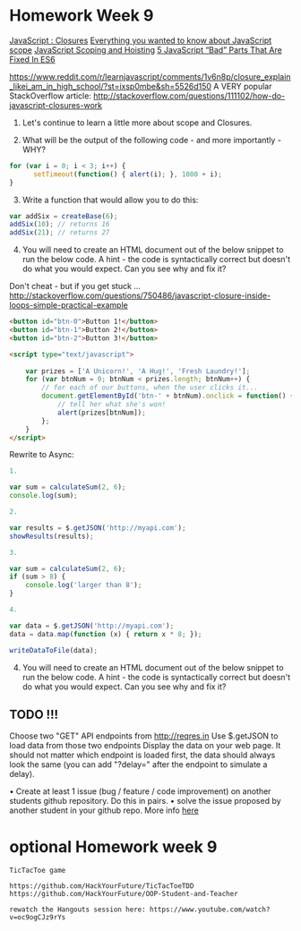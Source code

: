 # Homework Week 9

[JavaScript : Closures](http://conceptf1.blogspot.nl/2013/11/javascript-closures.html)
[Everything you wanted to know about JavaScript scope](https://toddmotto.com/everything-you-wanted-to-know-about-javascript-scope/)
[JavaScript Scoping and Hoisting](http://www.adequatelygood.com/JavaScript-Scoping-and-Hoisting.html)
[5 JavaScript “Bad” Parts That Are Fixed In ES6](https://medium.freecodecamp.com/5-javascript-bad-parts-that-are-fixed-in-es6-c7c45d44fd81)

https://www.reddit.com/r/learnjavascript/comments/1v6n8p/closure_explain_likei_am_in_high_school/?st=ixsp0mbe&sh=5526d150 A VERY popular StackOverflow article: http://stackoverflow.com/questions/111102/how-do-javascript-closures-work

1. Let's continue to learn a little more about scope and Closures. 


2. What will be the output of the following code - and more importantly - WHY? 

```js
for (var i = 0; i < 3; i++) {
      setTimeout(function() { alert(i); }, 1000 + i);
}
```


3. Write a function that would allow you to do this:
```js
var addSix = createBase(6);
addSix(10); // returns 16
addSix(21); // returns 27
```

4. You will need to create an HTML document out of the below snippet to run the below code. A hint - the code is syntactically correct but doesn't do what you would expect. Can you see why and fix it?

Don't cheat - but if you get stuck ... http://stackoverflow.com/questions/750486/javascript-closure-inside-loops-simple-practical-example

```html 
<button id="btn-0">Button 1!</button>
<button id="btn-1">Button 2!</button>
<button id="btn-2">Button 3!</button>

<script type="text/javascript">
    
    var prizes = ['A Unicorn!', 'A Hug!', 'Fresh Laundry!'];
    for (var btnNum = 0; btnNum < prizes.length; btnNum++) {
        // for each of our buttons, when the user clicks it...
        document.getElementById('btn-' + btnNum).onclick = function() {
            // tell her what she's won!
            alert(prizes[btnNum]);
        };
    }
</script>
```

Rewrite to Async: 

```js
1.

var sum = calculateSum(2, 6);
console.log(sum);

2.

var results = $.getJSON('http://myapi.com');
showResults(results);

3.

var sum = calculateSum(2, 6);
if (sum > 8) {
    console.log('larger than 8');
}

4.

var data = $.getJSON('http://myapi.com');
data = data.map(function (x) { return x * 8; });

writeDataToFile(data);
```


4. You will need to create an HTML document out of the below snippet to run the below code. A hint - the code is syntactically correct but doesn't do what you would expect. Can you see why and fix it?  

## TODO !!!

Choose two "GET" API endpoints from http://reqres.in
Use $.getJSON to load data from those two endpoints
Display the data on your web page.
It should not matter which endpoint is loaded first, the data should always look the same (you can add "?delay=" after the endpoint to simulate a delay).

• Create at least 1 issue (bug / feature / code improvement) on another students github repository. Do this in pairs.
•  solve the issue proposed by another student in your github repo. More info [here](https://hackyourfuture.slack.com/files/michahell/F31BX1XT6/Merging_a_local_branch_into_master)

# optional Homework week 9
``` 
TicTacToe game

https://github.com/HackYourFuture/TicTacToeTDD
https://github.com/HackYourFuture/OOP-Student-and-Teacher

rewatch the Hangouts session here: https://www.youtube.com/watch?v=oc9ogCJz9rYs

```
